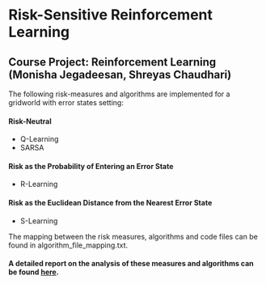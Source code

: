 # Risk-Sensitive Reinforcement Learning

## Course Project: Reinforcement Learning (Monisha Jegadeesan, Shreyas Chaudhari)

The following risk-measures and algorithms are implemented for a gridworld with error states setting:

#### Risk-Neutral
* Q-Learning
* SARSA

#### Risk as the Probability of Entering an Error State
* R-Learning

#### Risk as the Euclidean Distance from the Nearest Error State
* S-Learning

The mapping between the risk measures, algorithms and code files can be found in algorithm_file_mapping.txt.
#### A detailed report on the analysis of these measures and algorithms can be found [here](https://drive.google.com/file/d/1SDbNAa5gieDZM0R0qwv_cUxMr_3Thcj7/view?usp=sharing).
